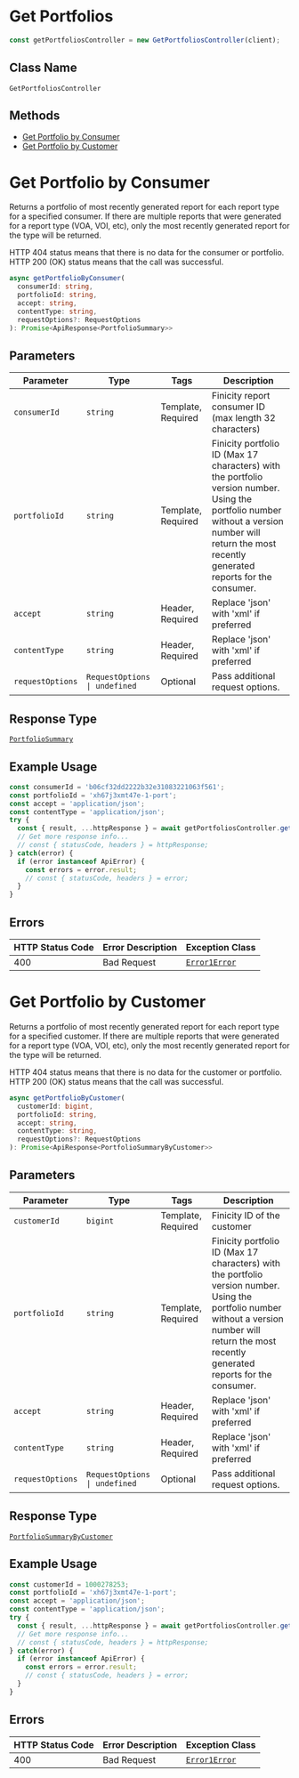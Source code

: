 # Get Portfolios

```ts
const getPortfoliosController = new GetPortfoliosController(client);
```

## Class Name

`GetPortfoliosController`

## Methods

* [Get Portfolio by Consumer](../../doc/controllers/get-portfolios.md#get-portfolio-by-consumer)
* [Get Portfolio by Customer](../../doc/controllers/get-portfolios.md#get-portfolio-by-customer)


# Get Portfolio by Consumer

Returns a portfolio of most recently generated report for each report type for a specified consumer. If there are multiple reports that were generated for a report type (VOA, VOI, etc), only the most recently generated report for the type will be returned.

HTTP 404 status means that there is no data for the consumer or portfolio. HTTP 200 (OK) status means that the call was successful.

```ts
async getPortfolioByConsumer(
  consumerId: string,
  portfolioId: string,
  accept: string,
  contentType: string,
  requestOptions?: RequestOptions
): Promise<ApiResponse<PortfolioSummary>>
```

## Parameters

| Parameter | Type | Tags | Description |
|  --- | --- | --- | --- |
| `consumerId` | `string` | Template, Required | Finicity report consumer ID (max length 32 characters) |
| `portfolioId` | `string` | Template, Required | Finicity portfolio ID (Max 17 characters) with the portfolio version number. Using the portfolio number without a version number will return the most recently generated reports for the consumer. |
| `accept` | `string` | Header, Required | Replace 'json' with 'xml' if preferred |
| `contentType` | `string` | Header, Required | Replace 'json' with 'xml' if preferred |
| `requestOptions` | `RequestOptions \| undefined` | Optional | Pass additional request options. |

## Response Type

[`PortfolioSummary`](../../doc/models/portfolio-summary.md)

## Example Usage

```ts
const consumerId = 'b06cf32dd2222b32e31083221063f561';
const portfolioId = 'xh67j3xmt47e-1-port';
const accept = 'application/json';
const contentType = 'application/json';
try {
  const { result, ...httpResponse } = await getPortfoliosController.getPortfolioByConsumer(consumerId, portfolioId, accept, contentType);
  // Get more response info...
  // const { statusCode, headers } = httpResponse;
} catch(error) {
  if (error instanceof ApiError) {
    const errors = error.result;
    // const { statusCode, headers } = error;
  }
}
```

## Errors

| HTTP Status Code | Error Description | Exception Class |
|  --- | --- | --- |
| 400 | Bad Request | [`Error1Error`](../../doc/models/error-1-error.md) |


# Get Portfolio by Customer

Returns a portfolio of most recently generated report for each report type for a specified customer. If there are multiple reports that were generated for a report type (VOA, VOI, etc), only the most recently generated report for the type will be returned.

HTTP 404 status means that there is no data for the customer or portfolio. HTTP 200 (OK) status means that the call was successful.

```ts
async getPortfolioByCustomer(
  customerId: bigint,
  portfolioId: string,
  accept: string,
  contentType: string,
  requestOptions?: RequestOptions
): Promise<ApiResponse<PortfolioSummaryByCustomer>>
```

## Parameters

| Parameter | Type | Tags | Description |
|  --- | --- | --- | --- |
| `customerId` | `bigint` | Template, Required | Finicity ID of the customer |
| `portfolioId` | `string` | Template, Required | Finicity portfolio ID (Max 17 characters) with the portfolio version number. Using the portfolio number without a version number will return the most recently generated reports for the consumer. |
| `accept` | `string` | Header, Required | Replace 'json' with 'xml' if preferred |
| `contentType` | `string` | Header, Required | Replace 'json' with 'xml' if preferred |
| `requestOptions` | `RequestOptions \| undefined` | Optional | Pass additional request options. |

## Response Type

[`PortfolioSummaryByCustomer`](../../doc/models/portfolio-summary-by-customer.md)

## Example Usage

```ts
const customerId = 1000278253;
const portfolioId = 'xh67j3xmt47e-1-port';
const accept = 'application/json';
const contentType = 'application/json';
try {
  const { result, ...httpResponse } = await getPortfoliosController.getPortfolioByCustomer(customerId, portfolioId, accept, contentType);
  // Get more response info...
  // const { statusCode, headers } = httpResponse;
} catch(error) {
  if (error instanceof ApiError) {
    const errors = error.result;
    // const { statusCode, headers } = error;
  }
}
```

## Errors

| HTTP Status Code | Error Description | Exception Class |
|  --- | --- | --- |
| 400 | Bad Request | [`Error1Error`](../../doc/models/error-1-error.md) |

